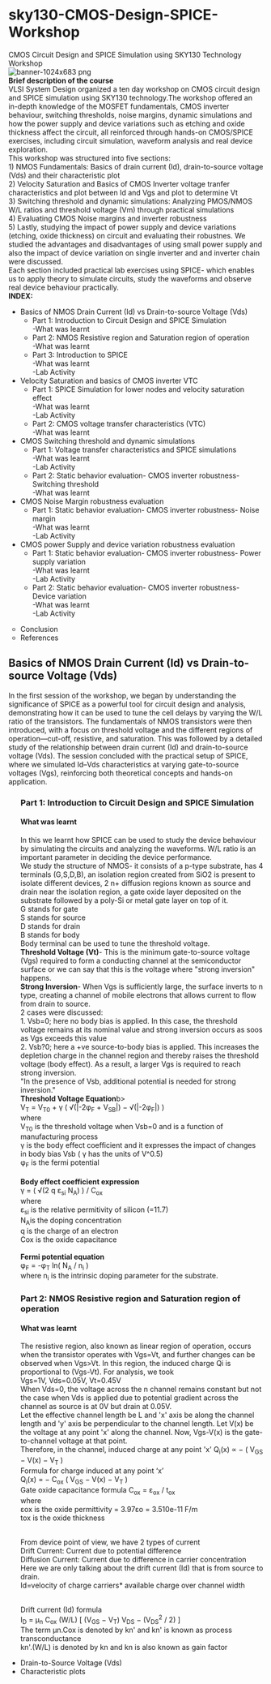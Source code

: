 # sky130-CMOS-Design-SPICE-Workshop
CMOS Circuit Design and SPICE Simulation using SKY130 Technology Workshop
<br>
![banner-1024x683 png](https://github.com/user-attachments/assets/eb9603eb-d60f-4130-b18b-907fd08edc8f)
<br>
**Brief description of the course**
<br>
VLSI System Design organized a ten day workshop on CMOS circuit design and SPICE simulation using SKY130 technology.The workshop offered an in-depth knowledge of the MOSFET fundamentals, CMOS inverter behaviour, switching thresholds, noise margins, dynamic simulations and how the power supply and device variations such as etching and oxide thickness affect the circuit, all reinforced through hands-on CMOS/SPICE exercises, including circuit simulation, waveform analysis and real device exploration.
<br>
This workshop was structured into five sections:
<br>1) NMOS Fundamentals: Basics of drain current (Id), drain-to-source voltage (Vds) and their characteristic plot
<br>2) Velocity Saturation and Basics of CMOS Inverter voltage tranfer characteristics and plot between Id and Vgs and plot to determine Vt
<br>
3) Switching threshold and dynamic simulations: Analyzing PMOS/NMOS W/L ratios and threshold voltage (Vm) through practical simulations
<br>
4) Evaluating CMOS Noise margins and inverter robustness
<br>
5) Lastly, studying the impact of power supply and device variations (etching, oxide thickness) on circuit and evaluating their robustnes. We studied the advantages and disadvantages of using small power supply and also the impact of device variation on single inverter and and inverter chain were discussed.
<br>Each section included practical lab exercises using SPICE- which enables us to apply theory to simulate circuits, study the waveforms and observe real device behaviour practically.
<br>
**INDEX:**
    <ul>
      <li>Basics of NMOS Drain Current (Id) vs Drain-to-source Voltage (Vds)
        <ul>
          <li>Part 1: Introduction to Circuit Design and SPICE Simulation </li>
          -What was learnt
          <li>Part 2: NMOS Resistive region and Saturation region of operation </li>
          -What was learnt
          <li>Part 3: Introduction to SPICE</li>
          -What was learnt
          <br>-Lab Activity
        </ul>
      </li>
      <li>Velocity Saturation and basics of CMOS inverter VTC
        <ul>
          <li>Part 1: SPICE Simulation for lower nodes and velocity saturation effect</li>
          -What was learnt
          <br>-Lab Activity
          <li>Part 2: CMOS voltage transfer characteristics (VTC)</li>
          -What was learnt
        </ul>
      </li>
      <li>CMOS Switching threshold and dynamic simulations
        <ul>
          <li>Part 1: Voltage transfer characteristics and SPICE simulations</li>
          -What was learnt
          <br>-Lab Activity
          <li>Part 2: Static behavior evaluation- CMOS inverter robustness- Switching threshold</li>
          -What was learnt
        </ul>
      </li>
      <li>CMOS Noise Margin robustness evaluation
        <ul>
          <li>Part 1: Static behavior evaluation- CMOS inverter robustness- Noise margin </li>
          -What was learnt
          <br>-Lab Activity
        </ul>
      </li>
      <li>CMOS power Supply and device variation robustness evaluation
        <ul>
          <li>Part 1: Static behavior evaluation- CMOS inverter robustness- Power supply variation </li>
          -What was learnt
          <br>-Lab Activity
          <li>Part 2: Static behavior evaluation- CMOS inverter robustness- Device variation </li>
          -What was learnt
          <br>-Lab Activity
        </ul>
      </li>
    </ul>
  </li>
</ul>
<ul style="list-style-type: circle;">
  <li>Conclusion</li>
  <li>References</li>
</ul>
<h2>Basics of NMOS Drain Current (Id) vs Drain-to-source Voltage (Vds)</h2>
In the first session of the workshop, we began by understanding the significance of SPICE as a powerful tool for circuit design and analysis, demonstrating how it can be used to tune the cell delays by varying the W/L ratio of the transistors. The fundamentals of NMOS transistors were then introduced, with a focus on threshold voltage and the different regions of operation—cut-off, resistive, and saturation. This was followed by a detailed study of the relationship between drain current (Id) and drain-to-source voltage (Vds). The session concluded with the practical setup of SPICE, where we simulated Id–Vds characteristics at varying gate-to-source voltages (Vgs), reinforcing both theoretical concepts and hands-on application.
<ul>
 <h3>Part 1: Introduction to Circuit Design and SPICE Simulation</h3>
    <h4>What was learnt</h4>
    In this we learnt how SPICE can be used to study the device behaviour by simulating the circuits and analyzing the waveforms. W/L ratio is an important parameter in deciding the device performance. 
    <br>We study the structure of NMOS- it consists of a p-type substrate, has 4 terminals (G,S,D,B), an isolation region created from SiO2 is present to isolate different devices, 2 n+ diffusion regions known as source and drain near the isolation region, a gate oxide layer deposited on the substrate followed by a poly-Si or metal gate layer on top of it. 
   <br>G stands for gate
    <br>S stands for source
    <br>D stands for drain
    <br>B stands for body
    <br>Body terminal can be used to tune the threshold voltage.
    <br>
    <b>Threshold Voltage (Vt)</b>- This is the minimum gate-to-source voltage (Vgs) required to form a conducting channel at the semiconductor surface or we can say that this is the voltage where "strong inversion" happens.
    <br>
    <b>Strong Inversion</b>- When Vgs is sufficiently large, the surface inverts to n type, creating a channel of mobile electrons that allows current to flow from drain to source.
    <br>2 cases were discussed:
    <br>1. Vsb=0; here no body bias is applied. In this case, the threshold voltage remains at its nominal value and strong inversion occurs as soos as Vgs exceeds this value
    <br>2. Vsb?0; here a +ve source-to-body bias is applied. This increases the depletion charge in the channel region and thereby raises the threshold voltage (body effect). As a result, a larger Vgs is required to reach strong inversion.
    <br>"In the presence of Vsb, additional potential is needed for strong inversion."
    <br><b>Threshold Voltage Equation</b>b>
    <br>V<sub>T</sub> = V<sub>T0</sub> + γ ( √(|-2φ<sub>F</sub> + V<sub>SB</sub>|) − √(|-2φ<sub>F</sub>|) )
    <br>where
    <br>V<sub>T0</sub> is the threshold voltage when Vsb=0 and is a function of manufacturing process
    <br>γ  is the body effect coefficient and it expresses the impact of changes in body bias Vsb ( γ  has the units of V^0.5)
    <br>φ<sub>F</sub> is the fermi potential
    <br>
    <br><b>Body effect coefficient expression</b>
   <br>γ = ( √(2 q ε<sub>si</sub> N<sub>A</sub>) ) / C<sub>ox</sub>
    <br>where
    <br> ε<sub>si</sub> is the relative permitivity of silicon (=11.7)
    <br>N<sub>A</sub>is the doping concentration
    <br>q is the charge of an electron
    <br>Cox is the oxide capacitance
    <br>
    <br><b>Fermi potential equation</b>
    <br>φ<sub>F</sub> = -φ<sub>T</sub> ln( N<sub>A</sub> / n<sub>i</sub> )
    <br>where n<sub>i</sub> is the intrinsic doping parameter for the substrate.
    <br>
     <h3>Part 2: NMOS Resistive region and Saturation region of operation</h3>
     <h4>What was learnt</h4>
     The resistive region, also known as linear region of operation, occurs when the transistor operates with Vgs=Vt, and further changes can be observed when Vgs>Vt. In this region, the induced charge Qi is proportional to (Vgs-Vt). For analysis, we took 
    <br>Vgs=1V, Vds=0.05V, Vt=0.45V
    <br>When Vds=0, the voltage across the n channel remains constant but not the case when Vds is applied due to potential gradient across the channel as source is at 0V but drain at 0.05V.
    <br>Let the effective channel length be L and 'x' axis be along the channel length and 'y' axis be perpendicular to the channel length. Let V(x) be the voltage at any point 'x' along the channel. Now, Vgs-V(x) is the gate-to-channel voltage at that point.
<br>Therefore, in the channel, induced charge at any point 'x' Q<sub>i</sub>(x) ∝ − ( V<sub>GS</sub> − V(x) − V<sub>T</sub> )
<br>Formula for charge induced at any point ‘x’
<br>Q<sub>i</sub>(x) = − C<sub>ox</sub> ( V<sub>GS</sub> − V(x) − V<sub>T</sub> )
<br>Gate oxide capacitance formula C<sub>ox</sub> = &epsilon;<sub>ox</sub> / t<sub>ox</sub>
<br>where
    <br>εox is the oxide permittivity = 3.97εo = 3.510e-11 F/m
    <br>tox is the oxide thickness

<br> From device point of view, we have 2 types of current
<br>Drift Current: Current due to potential difference
<br>Diffusion Current: Current due to difference in carrier concentration
<br>Here we are only talking about the drift current (Id) that is from source to drain.
<br> Id=velocity of charge carriers* available charge over channel width

<br> Drift current (Id) formula
<br>I<sub>D</sub> = μ<sub>n</sub> C<sub>ox</sub> (W/L) [ (V<sub>GS</sub> − V<sub>T</sub>) V<sub>DS</sub> − (V<sub>DS</sub><sup>2</sup> / 2) ]
<br>The term µn.Cox is denoted by kn' and kn' is known as process transconductance
<br>kn'.(W/L) is denoted by kn and kn is also known as gain factor
<br>
    
  <li>Drain-to-Source Voltage (Vds)</li>
  <li>Characteristic plots</li>
</ul>

